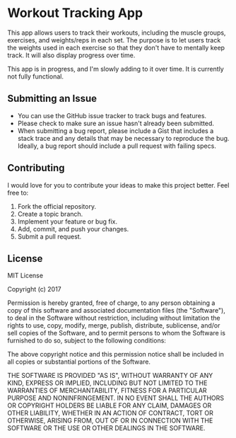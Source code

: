 # Workout Tracking App

This app allows users to track their workouts, including the muscle groups, exercises, and weights/reps in each set. The purpose is to let users track the weights used in each exercise so that they don't have to mentally keep track. It will also display progress over time. 

This app is in progress, and I'm slowly adding to it over time. It is currently not fully functional. 

## Submitting an Issue

* You can use the GitHub issue tracker to track bugs and features.
* Please check to make sure an issue hasn't already been submitted.
* When submitting a bug report, please include a Gist that includes a stack trace and any details that may be necessary to reproduce the bug. Ideally, a bug report should include a pull request with failing specs.

## Contributing

I would love for you to contribute your ideas to make this project better. Feel free to:

1. Fork the official repository.
2. Create a topic branch.
3. Implement your feature or bug fix.
4. Add, commit, and push your changes.
5. Submit a pull request.

## License

MIT License

Copyright (c) 2017 

Permission is hereby granted, free of charge, to any person obtaining a copy
of this software and associated documentation files (the "Software"), to deal
in the Software without restriction, including without limitation the rights
to use, copy, modify, merge, publish, distribute, sublicense, and/or sell
copies of the Software, and to permit persons to whom the Software is
furnished to do so, subject to the following conditions:

The above copyright notice and this permission notice shall be included in all
copies or substantial portions of the Software.

THE SOFTWARE IS PROVIDED "AS IS", WITHOUT WARRANTY OF ANY KIND, EXPRESS OR
IMPLIED, INCLUDING BUT NOT LIMITED TO THE WARRANTIES OF MERCHANTABILITY,
FITNESS FOR A PARTICULAR PURPOSE AND NONINFRINGEMENT. IN NO EVENT SHALL THE
AUTHORS OR COPYRIGHT HOLDERS BE LIABLE FOR ANY CLAIM, DAMAGES OR OTHER
LIABILITY, WHETHER IN AN ACTION OF CONTRACT, TORT OR OTHERWISE, ARISING FROM,
OUT OF OR IN CONNECTION WITH THE SOFTWARE OR THE USE OR OTHER DEALINGS IN THE
SOFTWARE.
